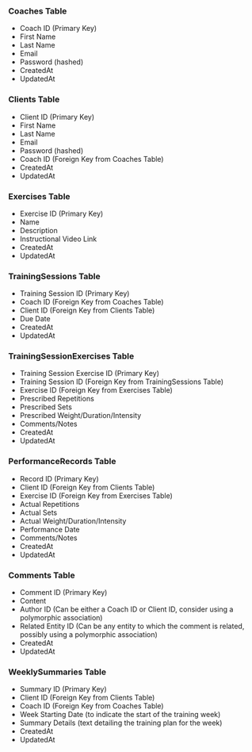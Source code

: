 
### Coaches Table

* Coach ID (Primary Key)
* First Name
* Last Name
* Email
* Password (hashed)
* CreatedAt
* UpdatedAt

### Clients Table

* Client ID (Primary Key)
* First Name
* Last Name
* Email
* Password (hashed)
* Coach ID (Foreign Key from Coaches Table)
* CreatedAt
* UpdatedAt

### Exercises Table

* Exercise ID (Primary Key)
* Name
* Description
* Instructional Video Link
* CreatedAt
* UpdatedAt

### TrainingSessions Table

* Training Session ID (Primary Key)
* Coach ID (Foreign Key from Coaches Table)
* Client ID (Foreign Key from Clients Table)
* Due Date
* CreatedAt
* UpdatedAt

### TrainingSessionExercises Table

* Training Session Exercise ID (Primary Key)
* Training Session ID (Foreign Key from TrainingSessions Table)
* Exercise ID (Foreign Key from Exercises Table)
* Prescribed Repetitions
* Prescribed Sets
* Prescribed Weight/Duration/Intensity
* Comments/Notes
* CreatedAt
* UpdatedAt

### PerformanceRecords Table

* Record ID (Primary Key)
* Client ID (Foreign Key from Clients Table)
* Exercise ID (Foreign Key from Exercises Table)
* Actual Repetitions
* Actual Sets
* Actual Weight/Duration/Intensity
* Performance Date
* Comments/Notes
* CreatedAt
* UpdatedAt

### Comments Table

* Comment ID (Primary Key)
* Content
* Author ID (Can be either a Coach ID or Client ID, consider using a polymorphic association)
* Related Entity ID (Can be any entity to which the comment is related, possibly using a polymorphic association)
* CreatedAt
* UpdatedAt

### WeeklySummaries Table

* Summary ID (Primary Key)
* Client ID (Foreign Key from Clients Table)
* Coach ID (Foreign Key from Coaches Table)
* Week Starting Date (to indicate the start of the training week)
* Summary Details (text detailing the training plan for the week)
* CreatedAt
* UpdatedAt

